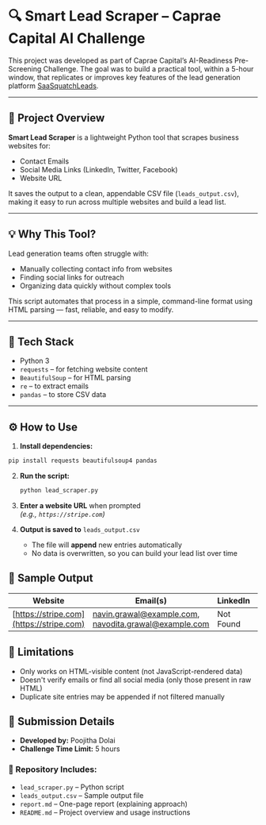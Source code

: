 # 🔍 Smart Lead Scraper – Caprae Capital AI Challenge

This project was developed as part of Caprae Capital’s AI-Readiness Pre-Screening Challenge. The goal was to build a practical tool, within a 5-hour window, that replicates or improves key features of the lead generation platform [SaaSquatchLeads](https://www.saasquatchleads.com).

---

## 🚀 Project Overview

**Smart Lead Scraper** is a lightweight Python tool that scrapes business websites for:

- Contact Emails
- Social Media Links (LinkedIn, Twitter, Facebook)
- Website URL

It saves the output to a clean, appendable CSV file (`leads_output.csv`), making it easy to run across multiple websites and build a lead list.

---

## 💡 Why This Tool?

Lead generation teams often struggle with:
- Manually collecting contact info from websites
- Finding social links for outreach
- Organizing data quickly without complex tools

This script automates that process in a simple, command-line format using HTML parsing — fast, reliable, and easy to modify.

---

## 🧰 Tech Stack

- Python 3
- `requests` – for fetching website content
- `BeautifulSoup` – for HTML parsing
- `re` – to extract emails
- `pandas` – to store CSV data

---

## ⚙️ How to Use

1. **Install dependencies:**

```bash
pip install requests beautifulsoup4 pandas
```

2. **Run the script:**

    ```bash
    python lead_scraper.py
    ```

3. **Enter a website URL** when prompted  
   _(e.g., `https://stripe.com`)_

4. **Output is saved to** `leads_output.csv`  
   - The file will **append** new entries automatically  
   - No data is overwritten, so you can build your lead list over time

## 📁 Sample Output

| Website | Email(s) | LinkedIn | Twitter | Facebook |
|---------|----------|----------|---------|----------|
| [https://stripe.com](https://stripe.com) | navin.grawal@example.com, navodita.grawal@example.com | Not Found | Not Found | Not Found |

## 📌 Limitations

- Only works on HTML-visible content (not JavaScript-rendered data)
- Doesn't verify emails or find all social media (only those present in raw HTML)
- Duplicate site entries may be appended if not filtered manually

## 📄 Submission Details

- **Developed by:** Poojitha Dolai  
- **Challenge Time Limit:** 5 hours  

### 📁 Repository Includes:
- `lead_scraper.py` – Python script
- `leads_output.csv` – Sample output file
- `report.md` – One-page report (explaining approach)
- `README.md` – Project overview and usage instructions
